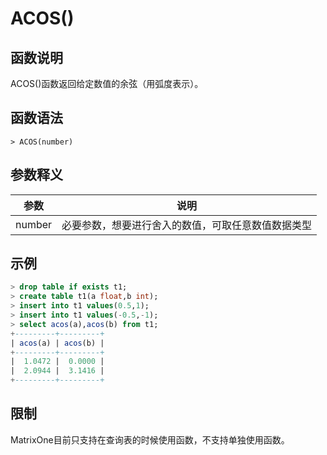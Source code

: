 # **ACOS()**

## **函数说明**

ACOS()函数返回给定数值的余弦（用弧度表示）。


## **函数语法**

```
> ACOS(number)
```
## **参数释义**
|  参数   | 说明  |
|  ----  | ----  |
| number | 必要参数，想要进行舍入的数值，可取任意数值数据类型 |


## **示例**

```sql
> drop table if exists t1;
> create table t1(a float,b int);
> insert into t1 values(0.5,1);
> insert into t1 values(-0.5,-1);
> select acos(a),acos(b) from t1;
+---------+---------+
| acos(a) | acos(b) |
+---------+---------+
|  1.0472 |  0.0000 |
|  2.0944 |  3.1416 |
+---------+---------+

```

## **限制**
MatrixOne目前只支持在查询表的时候使用函数，不支持单独使用函数。
